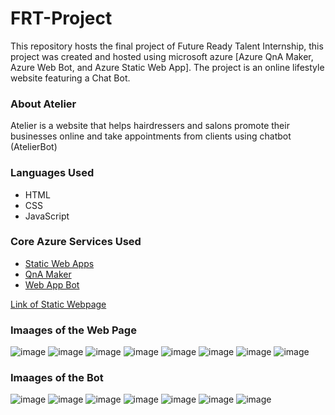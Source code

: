 # FRT-Project
This repository hosts the final project of Future Ready Talent Internship, this project was created and hosted using microsoft azure [Azure QnA Maker, Azure Web Bot, and Azure Static Web App]. The project is an online lifestyle website featuring a Chat Bot.

### About Atelier
Atelier is a website that helps hairdressers and salons promote their businesses online and take appointments from clients using chatbot (AtelierBot)

### Languages Used
  - HTML
  - CSS
  - JavaScript

### Core Azure Services Used
  - [Static Web Apps](https://azure.microsoft.com/en-us/services/app-service/static/#overview)
  - [QnA Maker](https://www.qnamaker.ai/)
  - [Web App Bot](https://azure.microsoft.com/en-us/services/bot-services/#get-started)

[Link of Static Webpage](https://victorious-coast-01eb17110.1.azurestaticapps.net/)

### Imaages of the Web Page

![image](https://user-images.githubusercontent.com/62836969/186457047-55636eb0-1f73-441e-b6cc-55f017c18c2e.png)
![image](https://user-images.githubusercontent.com/62836969/186457295-767d8c30-21cb-41c6-9019-dddc84a8f815.png)
![image](https://user-images.githubusercontent.com/62836969/186457435-5fdbc557-6f30-4538-a73a-62703bae1bc2.png)
![image](https://user-images.githubusercontent.com/62836969/186457535-5ce85916-592f-4842-93b0-af1dadac0375.png)
![image](https://user-images.githubusercontent.com/62836969/186457641-81e4bef6-9a07-485c-81c5-be91c38e8acd.png)
![image](https://user-images.githubusercontent.com/62836969/186464702-32790a51-7cb9-4aae-81f8-d36fd336f3b7.png)
![image](https://user-images.githubusercontent.com/62836969/186464767-fca4bdaa-f011-4abc-b376-be593501a831.png)
![image](https://user-images.githubusercontent.com/62836969/186465270-89b01759-0053-4ffd-b6de-ad63d61291ff.png)

### Imaages of the Bot

![image](https://user-images.githubusercontent.com/62836969/186473855-381b8838-edf9-4076-b49c-8a639251cdb4.png)
![image](https://user-images.githubusercontent.com/62836969/186475387-12340ec2-0483-4eed-a8b4-740d1998b5bb.png)
![image](https://user-images.githubusercontent.com/62836969/186475429-1367cd91-6fae-4848-bc1e-54641c8a649d.png)
![image](https://user-images.githubusercontent.com/62836969/186475522-7311b8c4-a76c-4755-a85d-a5d1bbe12be4.png)
![image](https://user-images.githubusercontent.com/62836969/186475581-656bf645-f8dd-4b73-aef8-6b453ce22bf2.png)
![image](https://user-images.githubusercontent.com/62836969/186475635-acb3fad1-ddfc-4013-9453-6a22e554566e.png)
![image](https://user-images.githubusercontent.com/62836969/186475703-f4fcf7aa-0573-44f9-abdb-ab53bf00018c.png)

